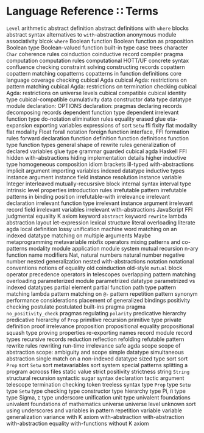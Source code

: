 # Language Reference ∷ Terms

`Level` arithmetic
abstract definition
abstract definitions with `where` blocks
abstract syntax
alternatives to `with`-abstraction
anonymous module
associativity
blcok `where`
Boolean function
Boolean function as proposition
Boolean type
Boolean-valued function
built-in type
case trees
character `Char`
coherence rules
coinduction
coinductive record
compiler pragma
computation
computation rules
computational HOTT/UF
concrete syntax
confluence checking
constraint solving
constructing records
copattern
copattern matching
copatterns
copatterns in function definitions
core language
coverage checking
cubical Agda
cubical Agda: restrictions on pattern matching
cubical Agda: restrictions on termination checking
cubical Agda: restrictions on universe levels
cubical compatible
cubical identity type
cubical-compatible
cumulativity
data constructor
data type
datatype module
declaration: OPTIONS
declaration: pragmas
declaring records
decomposing records
dependent function type
dependent irrelevant function type
do-notation
elimination rules
equality
erased glue
eta-expansion
exporting variables
expressions of sort `Setω`
ffi
fixity
flat modality
flat modality
Float
forall notation
foreign function interface, FFI
formation rules
forward declaration
function definition
function definitions
function type
function types
general shape of rewrite rules
generalization of declared variables
glue type
grammar
guarded cubical agda
Haskell FFI
hidden with-abstractions
hiding implementation details
higher inductive type
homogeneous composition
idiom brackets
ill-typed with-abstractions
implicit argument
importing variables
indexed datatype
inductive types
instance argument
instance field
instance resolution
instance variable
Integer
interleaved mutually-recusrsive block
internal syntax
interval type
intrinsic level properties
introduction rules
irrefutable pattern
irrefutable patterns in binding position
irrefutable-with
irrelevance
irrelevant declaration
irrelevant function type
irrelevant instance argument
irrelevant record field
irrelevant variables
irrelevant with-abstractions
JavaScript FFI
judgmental equality
K axiom
keyword `abstract`
keyword `rewrite`
lambda abstraction
layout
let-expression
lexical structure
literal overloading
literate agda
local definition
lossy unification
machine word
matching on an indexed datatype
matching on multiple arguments
Maybe
metaprogramming
metavariable
mixfix operators
mixing patterns and co-patterns
modality
module application
module system
mutual recursion
n-ary function
name modifiers
Nat, natural numbers
natural number
negative number
nested generalization
nested with-abstractions
notation
notational conventions
notions of equality
old coinduction
old-style `mutual` block
operator precedence
operators in telescopes
overlapping pattern matching
overloading
parameterized module
parametrized datatype
parametrized vs indexed datatypes
partial element
partial function
path type
pattern matching lambda
pattern matching on `@♭`
pattern repetition
pattern synonym
performance considerations
placement of generalized bindings
positivity checking
postulate
postulated built-ins
pragma
pragma `no_positivity_check`
pragmas regulating `polarity`
predicative hierarchy
predicative hierarchy of `Prop`
primitive recursion
primitive type
private definition
proof irrelevance
proposition
propositional equality
propositional squash type
proving properties
re-exporting names
record module
record types
recursive records
reduction
reflection
refolding
refutable pattern
rewrite rules
rewriting
run-time irrelevance
safe agda
scope
scope of abstraction
scope: ambiguity and scope
simple datatype
simultaneous abstraction
single match on a non-indexed datatype
sized type
sort
sort `Prop`
sort `Setω`
sort metavariables
sort system
special patterns
splitting a program acrooss files
static value
strict positivity
strictness
string `String`
structural recursion
syntactic sugar
syntax declaration
tactic argument
telescope
termination checking
token
treeless syntax
type `Prop`
type `Setω`
type `Setω`
type checking
type constructor
type hierarchy
type Pi, `Π` type
type Sigma, `Σ` type
underscore
unification
unit type
univalent foundations
univalent foundations of mathematics
universe
universe level
unknown sort
using underscores and variables in pattern repetition
variable
variable generalization
variance
with K axiom
with-abstraction
with-abstraction
with-abstraction equality
with-functions
without K axiom
